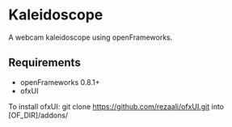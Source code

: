 Kaleidoscope
=====

A webcam kaleidoscope using openFrameworks.

## Requirements
- openFrameworks 0.8.1+
- ofxUI 

To install ofxUI: git clone https://github.com/rezaali/ofxUI.git into [OF_DIR]/addons/


